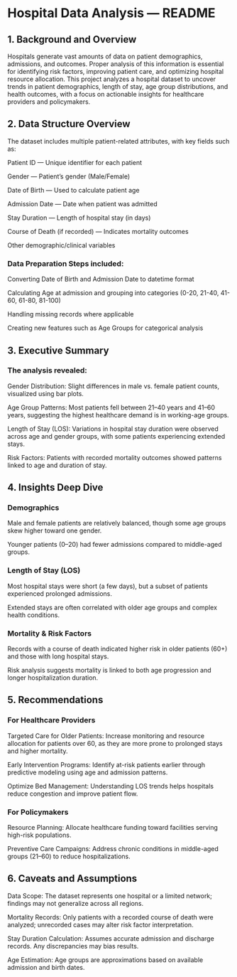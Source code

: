 # Hospital Data Analysis — README

## 1. Background and Overview

Hospitals generate vast amounts of data on patient demographics, admissions, and outcomes. Proper analysis of this information is essential for identifying risk factors, improving patient care, and optimizing hospital resource allocation.
This project analyzes a hospital dataset to uncover trends in patient demographics, length of stay, age group distributions, and health outcomes, with a focus on actionable insights for healthcare providers and policymakers.

## 2. Data Structure Overview

The dataset includes multiple patient-related attributes, with key fields such as:

Patient ID — Unique identifier for each patient

Gender — Patient’s gender (Male/Female)

Date of Birth — Used to calculate patient age

Admission Date — Date when patient was admitted

Stay Duration — Length of hospital stay (in days)

Course of Death (if recorded) — Indicates mortality outcomes

Other demographic/clinical variables

### Data Preparation Steps included:

Converting Date of Birth and Admission Date to datetime format

Calculating Age at admission and grouping into categories (0-20, 21-40, 41-60, 61-80, 81-100)

Handling missing records where applicable

Creating new features such as Age Groups for categorical analysis

## 3. Executive Summary

### The analysis revealed:

Gender Distribution: Slight differences in male vs. female patient counts, visualized using bar plots.

Age Group Patterns: Most patients fell between 21–40 years and 41–60 years, suggesting the highest healthcare demand is in working-age groups.

Length of Stay (LOS): Variations in hospital stay duration were observed across age and gender groups, with some patients experiencing extended stays.

Risk Factors: Patients with recorded mortality outcomes showed patterns linked to age and duration of stay.

## 4. Insights Deep Dive
### Demographics

Male and female patients are relatively balanced, though some age groups skew higher toward one gender.

Younger patients (0–20) had fewer admissions compared to middle-aged groups.

### Length of Stay (LOS)

Most hospital stays were short (a few days), but a subset of patients experienced prolonged admissions.

Extended stays are often correlated with older age groups and complex health conditions.

### Mortality & Risk Factors

Records with a course of death indicated higher risk in older patients (60+) and those with long hospital stays.

Risk analysis suggests mortality is linked to both age progression and longer hospitalization duration.

## 5. Recommendations
### For Healthcare Providers

Targeted Care for Older Patients: Increase monitoring and resource allocation for patients over 60, as they are more prone to prolonged stays and higher mortality.

Early Intervention Programs: Identify at-risk patients earlier through predictive modeling using age and admission patterns.

Optimize Bed Management: Understanding LOS trends helps hospitals reduce congestion and improve patient flow.

### For Policymakers

Resource Planning: Allocate healthcare funding toward facilities serving high-risk populations.

Preventive Care Campaigns: Address chronic conditions in middle-aged groups (21–60) to reduce hospitalizations.

## 6. Caveats and Assumptions

Data Scope: The dataset represents one hospital or a limited network; findings may not generalize across all regions.

Mortality Records: Only patients with a recorded course of death were analyzed; unrecorded cases may alter risk factor interpretation.

Stay Duration Calculation: Assumes accurate admission and discharge records. Any discrepancies may bias results.

Age Estimation: Age groups are approximations based on available admission and birth dates.
